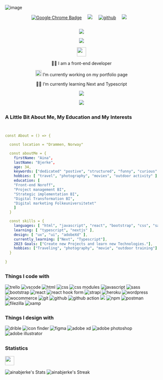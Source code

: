 ![image](https://user-images.githubusercontent.com/83291997/222136790-0db1c6f7-7fa2-452a-bc16-0bd198cdb968.png)


<p align='center'>
  <a href="https://www.abjerke.com/#portfolio"><img src="https://img.shields.io/badge/my portfolio page-4285F4?logo=googlechrome&logoColor=fff&style=for-the-badge" alt="Google Chrome Badge"></a>&nbsp;&nbsp;&nbsp;&nbsp;
  <a href="https://www.linkedin.com/in/aina-bjerke-a2b114172?originalSubdomain=no"><img src="https://img.shields.io/badge/My linkedin-%230077B5.svg?&style=for-the-badge&logo=linkedin&logoColor=white" /></a>&nbsp;&nbsp;&nbsp;&nbsp;
<a href="https://github.com/ainabjerke"><img alt="github" src="https://img.shields.io/badge/My GitHub-181717?logo=github&logoColor=fff&style=for-the-badge" /></a>&nbsp;&nbsp;&nbsp;&nbsp;
  <a href="mailto:aina.bjerke@hotmail.com?subject=request"><img src="https://img.shields.io/badge/email me-%23D14836.svg?&style=for-the-badge&logo=gmail&logoColor=white" /></a>&nbsp;&nbsp;&nbsp;&nbsp;
</p>



##
<p align="center">
  <img src="https://capsule-render.vercel.app/api?type=waving&color=gradient&text=&height=100&section=header"/>
</p>

<p align="center">
  <a href="https://github.com/ainabjerke/readme-typing-svg"><img src="https://readme-typing-svg.herokuapp.com?lines=+Hi+and+welcome+to+my+github+page,+I'm+Aina.;I+love+to+code.;I+love+learning.;I+love+design.;I+love+to+solve+problems.;&center=true&width=500&height=50"></a>
</p>


<p align="center">
<img src="https://user-images.githubusercontent.com/82110564/189553856-2e7f8f30-80b4-484f-bfaa-9e5eb10f24e5.gif" width="30">
</p>

<p align='center'>👩‍💻 I am a front-end developer</p>
<p align='center'><img src="https://media.giphy.com/media/WUlplcMpOCEmTGBtBW/giphy.gif" width="20">  I’m currently working on my portfolio page </p>
<p align='center'>👩‍🌱 I’m currently learning Next and Typescript </p>

<p align='center'>
  <a href="#"><img src="https://visitor-badge.glitch.me/badge?page_id=ainabjerke.ainabjerke??style=for-the-badge&logo=appveyor"></a>
</p>

<p align="center">
  <img src="https://capsule-render.vercel.app/api?type=waving&color=gradient&height=100&section=footer"/>
</p>



## <h3> A Little Bit About Me, My Education and My Interests</h3>

```yaml


const About = () => {

  const location = "Drammen, Norway"

  const aboutMe = {
    firstName: "Aina",
    lastName: "Bjerke",
    age: 34,
    keywords: ["dedicated" "postive", "structured", "funny", "curious" ],
    hobbies: [ "travel", "photography", "movies", "outdoor activity" ],
    education: [
    "Front-end Noroff",
    "Project management BI",
    "Strategic implementation BI",
    "Digital Transformation BI",
    "Digital marketing Folkeuniversitetet"
    ]
  }

  const skills = {
    languages: [ "html", "javascript", "react", "bootstrap", "css", "sass"],
    learning: [ "typescript", "nextjs" ],
    design: [ "ux", "ui", "adobeXd" ],
    currently_learning: ["Next", "Typescript"],
    2023 Goals: ["Create new Projects and learn new Technologies."],
    hobbies: ["Traveling", "photography", "movie", "outdoor training"]
  }
  
}

```


## <h3>Things I code with</h3>
<p>
   <img alt="trello" src="https://img.shields.io/badge/Trello-0052CC?logo=trello&logoColor=fff&style=for-the-badge" />
   <img alt="vscode"src="https://img.shields.io/badge/Visual%20Studio%20Code-007ACC?logo=visualstudiocode&logoColor=fff&style=for-the-badge" />
   <img alt="html" src="https://img.shields.io/badge/HTML5-E34F26?logo=html5&logoColor=fff&style=for-the-badge" />
   <img alt="css" src="https://img.shields.io/badge/CSS3-1572B6?logo=css3&logoColor=fff&style=for-the-badge" />
   <img alt ="css modules" src="https://img.shields.io/badge/CSS%20Modules-000?logo=cssmodules&logoColor=fff&style=for-the-badge" />
   <img alt="javascript" src="https://img.shields.io/badge/JavaScript-F7DF1E?logo=javascript&logoColor=000&style=for-the-badge" />
   <img alt="sass" src="https://img.shields.io/badge/Sass-C69?logo=sass&logoColor=fff&style=for-the-badge" />
   <img alt ="bootstrap" src="https://img.shields.io/badge/Bootstrap-7952B3?logo=bootstrap&logoColor=fff&style=for-the-badge" /> 
   <img alt="react" src="https://img.shields.io/badge/React-61DAFB?logo=react&logoColor=000&style=for-the-badge" />
   <img alt="react hook form" src="https://img.shields.io/badge/React%20Hook%20Form-EC5990?logo=reacthookform&logoColor=fff&style=for-the-badge" />
   <img alt="strapi" src="https://img.shields.io/badge/Strapi-2F2E8B?logo=strapi&logoColor=fff&style=for-the-badge" />
   <img alt="heroku" src="https://img.shields.io/badge/Heroku-430098?logo=heroku&logoColor=fff&style=for-the-badge" />
   <img alt="wordpress" src="https://img.shields.io/badge/WordPress-21759B?logo=wordpress&logoColor=fff&style=for-the-badge" />
   <img alt="wocommerce" src="https://img.shields.io/badge/WooCommerce-96588A?logo=woocommerce&logoColor=fff&style=for-the-badge" />
   <img alt="git" src="https://img.shields.io/badge/Git-F05032?logo=git&logoColor=fff&style=for-the-badge" />
   <img alt="github" src="https://img.shields.io/badge/GitHub-181717?logo=github&logoColor=fff&style=for-the-badge" />
   <img alt="github action" src="https://img.shields.io/badge/GitHub%20Actions-2088FF?logo=githubactions&logoColor=fff&style=for-the-badge" /> 
   <img alt"read me file" src="https://img.shields.io/badge/ReadMe-018EF5?logo=readme&logoColor=fff&style=for-the-badge" />
   <img alt="npm" src="https://img.shields.io/badge/npm-CB3837?logo=npm&logoColor=fff&style=for-the-badge" />
   <img alt="postman" src="https://img.shields.io/badge/Postman-FF6C37?logo=postman&logoColor=fff&style=for-the-badge" />
   <img alt="filezilla" src="https://img.shields.io/badge/FileZilla-BF0000?logo=filezilla&logoColor=fff&style=for-the-badge" />
   <img alt="xamp" src="https://img.shields.io/badge/XAMPP-FB7A24?logo=xampp&logoColor=fff&style=for-the-badge" />   
</p>


## <h3> Things I design with </h3>
<p>
<img alt="drible" src="https://img.shields.io/badge/Dribbble-EA4C89?logo=dribbble&logoColor=fff&style=for-the-badge" />
<img alt="icon finder" src="https://img.shields.io/badge/Iconfinder-1A1B1F?logo=iconfinder&logoColor=fff&style=for-the-badge" />
<img alt="figma" src="https://img.shields.io/badge/Figma-F24E1E?logo=figma&logoColor=fff&style=for-the-badge" />
<img alt="adobe xd" src="https://img.shields.io/badge/Adobe%20XD-FF61F6?logo=adobexd&logoColor=fff&style=for-the-badge" />
<img alt="adobe photoshop" src="https://img.shields.io/badge/Adobe%20Photoshop-31A8FF?logo=adobephotoshop&logoColor=fff&style=for-the-badge" />
<img alt="adobe illustrator" src="https://img.shields.io/badge/Adobe%20Illustrator-FF9A00?logo=adobeillustrator&logoColor=fff&style=for-the-badge" />
</p>

## <h3> Statistics </h3>
<img src="https://media4.giphy.com/media/MIGbtLZoVjbl0bYbAd/giphy.gif?cid=ecf05e472t2h0i8d7dcjaoau9iqtchhr899hxmpxzzgc7lyw&rid=giphy.gif" width="30"> 
  
![ainabjerke's Stats](https://github-readme-stats.vercel.app/api?username=ainabjerke&theme=cobalt&show_icons=true&hide_border=true&count_private=true)
![ainabjerke's Streak](https://github-readme-streak-stats.herokuapp.com/?user=ainabjerke&theme=cobalt&hide_border=true)


